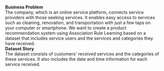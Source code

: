 **Business Problem**
<br/>
The company, which is an online service platform, connects service providers with those seeking services. It enables easy access to services such as cleaning, renovation, and transportation with just a few taps on your computer or smartphone.
We want to create a product recommendation system using Association Rule Learning based on a dataset that includes service users and the services and categories they have received.
<br/>
**Dataset Story**
<br/>
The dataset consists of customers' received services and the categories of these services. It also includes the date and time information for each service received.


